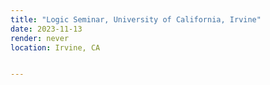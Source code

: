 ```yaml
---
title: "Logic Seminar, University of California, Irvine" 
date: 2023-11-13
render: never
location: Irvine, CA


---
```

